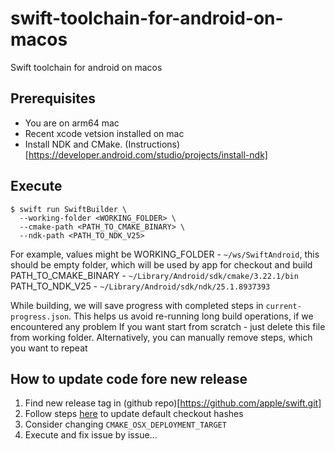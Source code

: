 # swift-toolchain-for-android-on-macos

Swift toolchain for android on macos

## Prerequisites
- You are on arm64 mac
- Recent xcode vetsion installed on mac
- Install NDK and CMake. (Instructions)[https://developer.android.com/studio/projects/install-ndk]

## Execute
```
$ swift run SwiftBuilder \
  --working-folder <WORKING_FOLDER> \
  --cmake-path <PATH_TO_CMAKE_BINARY> \
  --ndk-path <PATH_TO_NDK_V25>
```
For example, values might be
WORKING_FOLDER - `~/ws/SwiftAndroid`, this should be empty folder, which will be used by app for checkout and build
PATH_TO_CMAKE_BINARY - `~/Library/Android/sdk/cmake/3.22.1/bin`
PATH_TO_NDK_V25 - `~/Library/Android/sdk/ndk/25.1.8937393`

While building, we will save progress with completed steps in `current-progress.json`. 
This helps us avoid re-running long build operations, if we encountered any problem
If you want start from scratch - just delete this file from working folder. Alternatively, you can manually remove steps, which you want to repeat


## How to update code fore new release

1. Find new release tag in (github repo)[https://github.com/apple/swift.git]
2. Follow steps [here](./Sources/SwiftBuilder/Repos/HowToGetCommitHashes.md) to update default checkout hashes
3. Consider changing `CMAKE_OSX_DEPLOYMENT_TARGET`
4. Execute and fix issue by issue...

